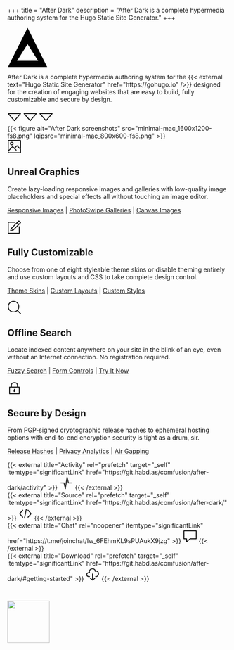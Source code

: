 +++
title = "After Dark"
description = "After Dark is a complete hypermedia authoring system for the Hugo Static Site Generator."
+++

<section class="grid">
  <div class="cell -12of12">
    <svg class="shaded animated" viewBox="0 0 46 45" width="92" height="90" xmlns="http://www.w3.org/2000/svg">
      <title>After Dark</title>
      <path d="M.708 45L23 .416 45.292 45H.708zM35 38L23 19 11 38h24z" fill="#000"/>
    </svg>
  </div>
</section>

<section class="grid">
  <div class="cell -12of12">
    <p class="leading">After Dark is a complete hypermedia authoring system for the {{< external text="Hugo Static Site Generator" href="https://gohugo.io" />}} designed for the creation of engaging websites that are easy to build, fully customizable and secure by design.</p>
  </div>
</section>

<svg viewBox="0 0 32 32" width="32" height="32" fill="none" stroke="currentcolor" stroke-linecap="round" stroke-linejoin="round" stroke-width="2">
  <path d="M30 10 L16 26 2 10 Z" />
</svg>
<svg viewBox="0 0 32 32" width="32" height="32" fill="none" stroke="currentcolor" stroke-linecap="round" stroke-linejoin="round" stroke-width="2">
  <path d="M30 10 L16 26 2 10 Z" />
</svg>
<svg viewBox="0 0 32 32" width="32" height="32" fill="none" stroke="currentcolor" stroke-linecap="round" stroke-linejoin="round" stroke-width="2">
  <path d="M30 10 L16 26 2 10 Z" />
</svg>

<section class="hero">
  {{< figure alt="After Dark screenshots" src="minimal-mac_1600x1200-fs8.png" lqipsrc="minimal-mac_800x600-fs8.png" >}}
</section>

<section>
  <svg viewBox="0 0 32 32" width="32" height="32" fill="none" stroke="currentcolor" stroke-linecap="round" stroke-linejoin="round" stroke-width="2">
    <path d="M20 24 L12 16 2 26 2 2 30 2 30 24 M16 20 L22 14 30 22 30 30 2 30 2 24" />
    <circle cx="10" cy="9" r="3" />
  </svg>
  <h2 id="feature-imaging">Unreal Graphics</h2>
  <p>Create lazy-loading responsive images and galleries with low-quality image placeholders and special effects all without touching an image editor.</p>
  <nav><p>
    <a href="/feature/post-images">Responsive Images</a> |
    <a href="/module/hall-of-mirrors">PhotoSwipe Galleries</a> |
    <a href="/module/fractal-forest">Canvas Images</a>
  </p></nav>
</section>

<section>
  <svg viewBox="0 0 32 32" width="32" height="32" fill="none" stroke="currentcolor" stroke-linecap="round" stroke-linejoin="round" stroke-width="2">
    <path d="M27 15 L27 30 2 30 2 5 17 5 M30 6 L26 2 9 19 7 25 13 23 Z M22 6 L26 10 Z M9 19 L13 23 Z" />
  </svg>
  <h2 id="feature-customize">Fully Customizable</h2>
  <p>Choose from one of eight styleable theme skins or disable theming entirely and use custom layouts and CSS to take complete design control.</p>
  <nav><p>
    <a href="/feature/display-variants">Theme Skins</a> |
    <a href="/feature/custom-layouts">Custom Layouts</a> |
    <a href="/feature/custom-styles">Custom Styles</a>
  </p></nav>
</section>

<section>
  <svg viewBox="0 0 32 32" width="32" height="32" fill="none" stroke="currentcolor" stroke-linecap="round" stroke-linejoin="round" stroke-width="2">
    <circle cx="14" cy="14" r="12" />
    <path d="M23 23 L30 30"  />
  </svg>
  <h2 id="feature-search">Offline Search</h2>
  <p>Locate indexed content anywhere on your site in the blink of an eye, even without an Internet connection. No registration required.</p>
  <nav><p>
    <a href="/feature/fuzzy-search">Fuzzy Search</a> |
    <a href="/shortcode/form">Form Controls</a> |
    <a href="/search/?uzzy%20erch">Try It Now</a>
  </p></nav>
</section>

<section>
  <svg viewBox="0 0 32 32" width="32" height="32" fill="none" stroke="currentcolor" stroke-linecap="round" stroke-linejoin="round" stroke-width="2">
    <path d="M5 15 L5 30 27 30 27 15 Z M9 15 C9 9 9 5 16 5 23 5 23 9 23 15 M16 20 L16 23" />
    <circle cx="16" cy="24" r="1" />
  </svg>
  <h2 id="feature-security">Secure by Design</h2>
  <p>From PGP-signed cryptographic release hashes to ephemeral hosting options with end-to-end encryption security is tight as a drum, sir.</p>
  <nav><p>
    <a href="/feature/release-hashes">Release Hashes</a> |
    <a href="/module/voyeur">Privacy Analytics</a> |
    <a href="/feature/air-gapping">Air Gapping</a>
  </p></nav>
</section>

<div class="grid">
  <div class="cell -1of12">
    {{< external title="Activity" rel="prefetch" target="_self" itemtype="significantLink" href="https://git.habd.as/comfusion/after-dark/activity" >}}
      <svg id="activity" class="i-activity" viewBox="0 0 32 32" width="32" height="32" fill="none" stroke="currentcolor" stroke-linecap="round" stroke-linejoin="round" stroke-width="2">
        <path d="M4 16 L11 16 14 29 18 3 21 16 28 16" />
      </svg>
    {{< /external >}}
  </div>
  <div class="cell -1of12">
    {{< external title="Source" rel="prefetch" target="_self" itemtype="significantLink" href="https://git.habd.as/comfusion/after-dark/" >}}
      <svg id="source" class="i-code" viewBox="0 0 32 32" width="32" height="32" fill="none" stroke="currentcolor" stroke-linecap="round" stroke-linejoin="round" stroke-width="2">
        <path d="M10 9 L3 17 10 25 M22 9 L29 17 22 25 M18 7 L14 27" />
      </svg>
    {{< /external >}}
  </div>
  <div class="cell -1of12">
    {{< external title="Chat" rel="noopener" itemtype="significantLink" href="https://t.me/joinchat/Iw_6FEhmKL9sPUAukX9jzg" >}}
      <svg id="chat" class="i-msg" viewBox="0 0 32 32" width="32" height="32" fill="none" stroke="currentcolor" stroke-linecap="round" stroke-linejoin="round" stroke-width="2">
        <path d="M2 4 L30 4 30 22 16 22 8 29 8 22 2 22 Z" />
      </svg>
    {{< /external >}}
  </div>
  <div class="cell -1of12">
    {{< external title="Download" rel="prefetch" target="_self" itemtype="significantLink" href="https://git.habd.as/comfusion/after-dark/#getting-started" >}}
      <svg id="download" class="i-download" viewBox="0 0 32 32" width="32" height="32" fill="none" stroke="currentcolor" stroke-linecap="round" stroke-linejoin="round" stroke-width="2">
        <path d="M9 22 C0 23 1 12 9 13 6 2 23 2 22 10 32 7 32 23 23 22 M11 26 L16 30 21 26 M16 16 L16 30" />
      </svg>
    {{< /external >}}
  </div>
</div>

<section class="grid license" style="margin-top: 3em">
  <div class="cell -12of12">
    <img width="96" src="wtfpl.svg">
  </div>
</section>

[1]: https://t.me/joinchat/Iw_6FEhmKL9sPUAukX9jzg
